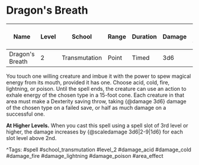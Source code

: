 # Dragon's Breath

| Name | Level | School | Range | Duration | Damage | Save DC & Type |
|------|-------|--------|-------|----------|--------|----------------|
| Dragon's Breath | 2 | Transmutation | Point | Timed | 3d6 | - |

You touch one willing creature and imbue it with the power to spew magical energy from its mouth, provided it has one. Choose acid, cold, fire, lightning, or poison. Until the spell ends, the creature can use an action to exhale energy of the chosen type in a 15-foot cone. Each creature in that area must make a Dexterity saving throw, taking {@damage 3d6} damage of the chosen type on a failed save, or half as much damage on a successful one.

**At Higher Levels.** When you cast this spell using a spell slot of 3rd level or higher, the damage increases by {@scaledamage 3d6|2-9|1d6} for each slot level above 2nd.

^Tags: #spell #school_transmutation #level_2 #damage_acid #damage_cold #damage_fire #damage_lightning #damage_poison #area_effect